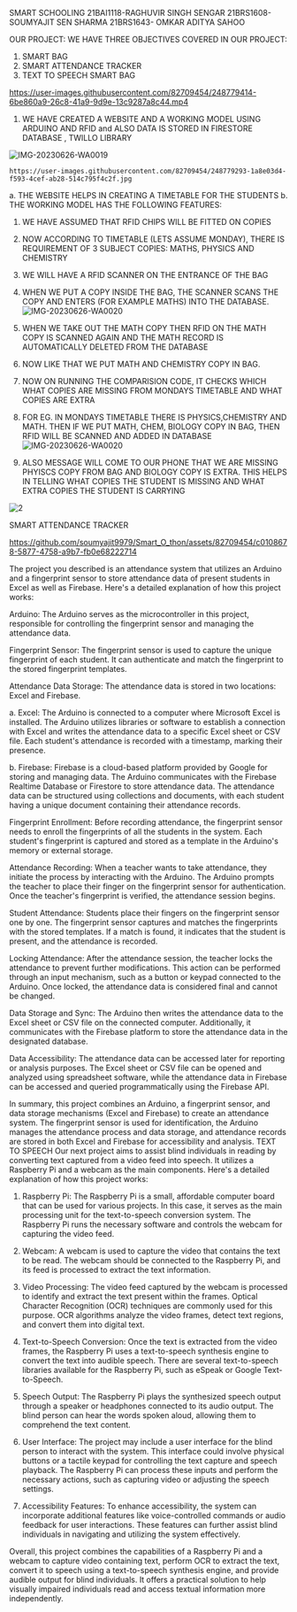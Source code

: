 SMART SCHOOLING
21BAI1118-RAGHUVIR SINGH SENGAR
21BRS1608-SOUMYAJIT SEN SHARMA
21BRS1643- OMKAR ADITYA SAHOO


OUR PROJECT:
WE HAVE THREE OBJECTIVES COVERED IN OUR PROJECT:

1.	SMART BAG
2.	SMART ATTENDANCE TRACKER
3.	TEXT TO SPEECH
SMART  BAG

https://user-images.githubusercontent.com/82709454/248779414-6be860a9-26c8-41a9-9d9e-13c9287a8c44.mp4

1.	WE HAVE CREATED A WEBSITE AND A WORKING MODEL USING ARDUINO AND RFID and ALSO DATA IS STORED IN FIRESTORE DATABASE , TWILLO LIBRARY

   ![IMG-20230626-WA0019](https://github.com/soumyajit9979/Smart_O_thon/assets/82709454/aee87063-3255-4ffd-94b7-8b67d2d7456c)
   

    https://user-images.githubusercontent.com/82709454/248779293-1a8e03d4-f593-4cef-ab28-514c795f4c2f.jpg

   
a. THE WEBSITE HELPS IN CREATING A TIMETABLE FOR THE STUDENTS
b. THE WORKING MODEL HAS THE FOLLOWING FEATURES:

1.	WE HAVE ASSUMED THAT RFID CHIPS WILL BE FITTED ON COPIES
2.	NOW ACCORDING TO TIMETABLE (LETS ASSUME MONDAY), THERE IS REQUIREMENT OF 3 SUBJECT COPIES: MATHS, PHYSICS AND CHEMISTRY
3.	WE WILL HAVE A RFID SCANNER ON THE ENTRANCE OF THE BAG
4.	WHEN WE PUT A COPY INSIDE THE BAG, THE SCANNER SCANS THE COPY AND ENTERS (FOR EXAMPLE MATHS) INTO THE DATABASE.
   ![IMG-20230626-WA0020](https://github.com/soumyajit9979/Smart_O_thon/assets/82709454/9b541649-fd3c-4273-8360-c628a61f74aa)

  	
6.	WHEN WE TAKE OUT THE MATH COPY THEN RFID ON THE MATH COPY IS SCANNED AGAIN AND THE MATH RECORD IS AUTOMATICALLY DELETED FROM THE DATABASE
7.	NOW LIKE THAT WE PUT MATH AND CHEMISTRY COPY IN BAG.
8.	NOW ON RUNNING THE COMPARISION CODE, IT CHECKS WHICH WHAT COPIES ARE MISSING FROM MONDAYS TIMETABLE AND WHAT COPIES ARE EXTRA
9.	FOR EG. IN MONDAYS TIMETABLE THERE IS PHYSICS,CHEMISTRY AND MATH. THEN IF WE PUT MATH, CHEM, BIOLOGY COPY IN BAG, THEN RFID WILL BE SCANNED AND ADDED IN DATABASE
   ![IMG-20230626-WA0020](https://github.com/soumyajit9979/Smart_O_thon/assets/82709454/7cd48694-87b6-425b-a2b6-3b9829025aea)

10.	ALSO MESSAGE WILL COME TO OUR PHONE THAT WE ARE MISSING PHYISCS COPY FROM BAG AND BIOLOGY COPY IS EXTRA. 
THIS HELPS IN TELLING WHAT COPIES THE STUDENT IS MISSING AND WHAT EXTRA COPIES THE STUDENT IS CARRYING


![2](https://github.com/soumyajit9979/Smart_O_thon/assets/82709454/65af96ac-8323-4542-af1a-4c55a1c4ac5a)




SMART ATTENDANCE TRACKER

https://github.com/soumyajit9979/Smart_O_thon/assets/82709454/c0108678-5877-4758-a9b7-fb0e68222714


The project you described is an attendance system that utilizes an Arduino and a fingerprint sensor to store attendance data of present students in Excel as well as Firebase. Here's a detailed explanation of how this project works:

Arduino: The Arduino serves as the microcontroller in this project, responsible for controlling the fingerprint sensor and managing the attendance data.

Fingerprint Sensor: The fingerprint sensor is used to capture the unique fingerprint of each student. It can authenticate and match the fingerprint to the stored fingerprint templates.

Attendance Data Storage: The attendance data is stored in two locations: Excel and Firebase.

a. Excel: The Arduino is connected to a computer where Microsoft Excel is installed. The Arduino utilizes libraries or software to establish a connection with Excel and writes the attendance data to a specific Excel sheet or CSV file. Each student's attendance is recorded with a timestamp, marking their presence.

b. Firebase: Firebase is a cloud-based platform provided by Google for storing and managing data. The Arduino communicates with the Firebase Realtime Database or Firestore to store attendance data. The attendance data can be structured using collections and documents, with each student having a unique document containing their attendance records.

Fingerprint Enrollment: Before recording attendance, the fingerprint sensor needs to enroll the fingerprints of all the students in the system. Each student's fingerprint is captured and stored as a template in the Arduino's memory or external storage.

Attendance Recording: When a teacher wants to take attendance, they initiate the process by interacting with the Arduino. The Arduino prompts the teacher to place their finger on the fingerprint sensor for authentication. Once the teacher's fingerprint is verified, the attendance session begins.

Student Attendance: Students place their fingers on the fingerprint sensor one by one. The fingerprint sensor captures and matches the fingerprints with the stored templates. If a match is found, it indicates that the student is present, and the attendance is recorded.

Locking Attendance: After the attendance session, the teacher locks the attendance to prevent further modifications. This action can be performed through an input mechanism, such as a button or keypad connected to the Arduino. Once locked, the attendance data is considered final and cannot be changed.

Data Storage and Sync: The Arduino then writes the attendance data to the Excel sheet or CSV file on the connected computer. Additionally, it communicates with the Firebase platform to store the attendance data in the designated database.

Data Accessibility: The attendance data can be accessed later for reporting or analysis purposes. The Excel sheet or CSV file can be opened and analyzed using spreadsheet software, while the attendance data in Firebase can be accessed and queried programmatically using the Firebase API.

In summary, this project combines an Arduino, a fingerprint sensor, and data storage mechanisms (Excel and Firebase) to create an attendance system. The fingerprint sensor is used for identification, the Arduino manages the attendance process and data storage, and attendance records are stored in both Excel and Firebase for accessibility and analysis.
TEXT TO SPEECH
Our next project aims to assist blind individuals in reading by converting text captured from a video feed into speech. It utilizes a Raspberry Pi and a webcam as the main components. Here's a detailed explanation of how this project works:

1. Raspberry Pi: The Raspberry Pi is a small, affordable computer board that can be used for various projects. In this case, it serves as the main processing unit for the text-to-speech conversion system. The Raspberry Pi runs the necessary software and controls the webcam for capturing the video feed.

2. Webcam: A webcam is used to capture the video that contains the text to be read. The webcam should be connected to the Raspberry Pi, and its feed is processed to extract the text information.

3. Video Processing: The video feed captured by the webcam is processed to identify and extract the text present within the frames. Optical Character Recognition (OCR) techniques are commonly used for this purpose. OCR algorithms analyze the video frames, detect text regions, and convert them into digital text.

4. Text-to-Speech Conversion: Once the text is extracted from the video frames, the Raspberry Pi uses a text-to-speech synthesis engine to convert the text into audible speech. There are several text-to-speech libraries available for the Raspberry Pi, such as eSpeak or Google Text-to-Speech.

5. Speech Output: The Raspberry Pi plays the synthesized speech output through a speaker or headphones connected to its audio output. The blind person can hear the words spoken aloud, allowing them to comprehend the text content.

6. User Interface: The project may include a user interface for the blind person to interact with the system. This interface could involve physical buttons or a tactile keypad for controlling the text capture and speech playback. The Raspberry Pi can process these inputs and perform the necessary actions, such as capturing video or adjusting the speech settings.

7. Accessibility Features: To enhance accessibility, the system can incorporate additional features like voice-controlled commands or audio feedback for user interactions. These features can further assist blind individuals in navigating and utilizing the system effectively.

Overall, this project combines the capabilities of a Raspberry Pi and a webcam to capture video containing text, perform OCR to extract the text, convert it to speech using a text-to-speech synthesis engine, and provide audible output for blind individuals. It offers a practical solution to help visually impaired individuals read and access textual information more independently.

